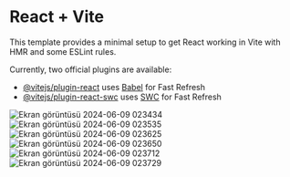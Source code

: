 # React + Vite

This template provides a minimal setup to get React working in Vite with HMR and some ESLint rules.

Currently, two official plugins are available:

- [@vitejs/plugin-react](https://github.com/vitejs/vite-plugin-react/blob/main/packages/plugin-react/README.md) uses [Babel](https://babeljs.io/) for Fast Refresh
- [@vitejs/plugin-react-swc](https://github.com/vitejs/vite-plugin-react-swc) uses [SWC](https://swc.rs/) for Fast Refresh

![Ekran görüntüsü 2024-06-09 023434](https://github.com/GorkemHo/React-recipe-app-study/assets/140258015/14b5ddb0-688e-4edc-b204-bb3abaaeb2b4)
![Ekran görüntüsü 2024-06-09 023535](https://github.com/GorkemHo/React-recipe-app-study/assets/140258015/17a81158-a55e-4551-bdf4-880a9db2c0cc)
![Ekran görüntüsü 2024-06-09 023625](https://github.com/GorkemHo/React-recipe-app-study/assets/140258015/d6751558-fce2-493f-9a96-0de903db26dc)
![Ekran görüntüsü 2024-06-09 023650](https://github.com/GorkemHo/React-recipe-app-study/assets/140258015/ebe043ca-1361-47e3-a28d-b672c3be1aff)
![Ekran görüntüsü 2024-06-09 023712](https://github.com/GorkemHo/React-recipe-app-study/assets/140258015/c0088ad3-876f-4613-abb3-f38150bb56cf)
![Ekran görüntüsü 2024-06-09 023729](https://github.com/GorkemHo/React-recipe-app-study/assets/140258015/8a8f181b-26d0-471d-8724-647ba3a17244)
